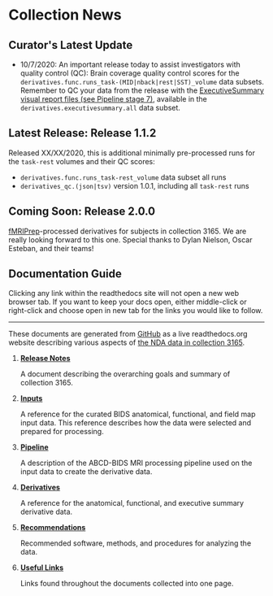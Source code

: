 # Collection News

## Curator's Latest Update

- 10/7/2020: An important release today to assist investigators with quality control (QC): Brain coverage quality control scores for the `derivatives.func.runs_task-(MID|nback|rest|SST)_volume` data subsets.  Remember to QC your data from the release with the [ExecutiveSummary visual report files (see Pipeline stage 7)](https://collection3165.readthedocs.io/en/stable/pipeline/#stage-7-executivesummary), available in the `derivatives.executivesummary.all` data subset.

## Latest Release: Release 1.1.2

Released XX/XX/2020, this is additional minimally pre-processed runs for the `task-rest` volumes and their QC scores:

- `derivatives.func.runs_task-rest_volume` data subset all runs
- `derivatives_qc.(json|tsv)` version 1.0.1, including all `task-rest` runs

## Coming Soon: Release 2.0.0

[fMRIPrep](https://fmriprep.org/)-processed derivatives for subjects in collection 3165.  We are really looking forward to this one.  Special thanks to Dylan Nielson, Oscar Esteban, and their teams!

## Documentation Guide

Clicking any link within the readthedocs site will not open a new web browser tab.  If you want to keep your docs open, either middle-click or right-click and choose open in new tab for the links you would like to follow.

---

These documents are generated from [GitHub](https://github.com/ABCD-STUDY/nda-abcd-collection-3165) as a live readthedocs.org website describing various aspects of [the NDA data in collection 3165](https://nda.nih.gov/edit_collection.html?id=3165).

1. [**Release Notes**](https://collection3165.readthedocs.io/en/stable/release_notes/)

    A document describing the overarching goals and summary of collection 3165.

1. [**Inputs**](https://collection3165.readthedocs.io/en/stable/inputs/)

    A reference for the curated BIDS anatomical, functional, and field map input data.  This reference describes how the data were selected and prepared for processing.

1. [**Pipeline**](https://collection3165.readthedocs.io/en/stable/pipeline/)

    A description of the ABCD-BIDS MRI processing pipeline used on the input data to create the derivative data.

1. [**Derivatives**](https://collection3165.readthedocs.io/en/stable/derivatives/)

    A reference for the anatomical, functional, and executive summary derivative data.

1. [**Recommendations**](https://collection3165.readthedocs.io/en/stable/recommendations/)

    Recommended software, methods, and procedures for analyzing the data.

1. [**Useful Links**](https://collection3165.readthedocs.io/en/stable/useful/)

    Links found throughout the documents collected into one page.
